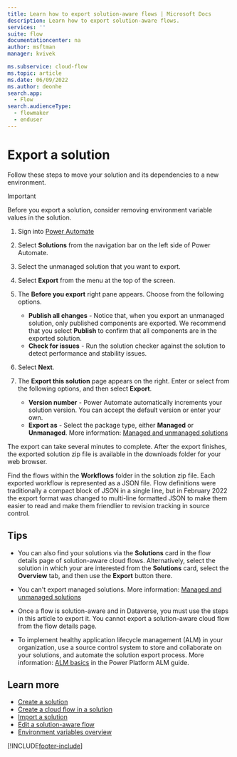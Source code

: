 ```yaml
---
title: Learn how to export solution-aware flows | Microsoft Docs
description: Learn how to export solution-aware flows.
services: ''
suite: flow
documentationcenter: na
author: msftman
manager: kvivek

ms.subservice: cloud-flow
ms.topic: article
ms.date: 06/09/2022
ms.author: deonhe
search.app: 
  - Flow
search.audienceType: 
  - flowmaker
  - enduser
---
```


# Export a solution

Follow these steps to move your solution and its dependencies to a new environment.

>[!IMPORTANT]
>Before you export a solution, consider removing environment variable values in the solution.

1. Sign into [Power Automate](https://powerautomate.com.)

1. Select **Solutions** from the navigation bar on the left side of Power Automate.

1. Select the unmanaged solution that you want to export.

1. Select **Export** from the menu at the top of the screen.

1. The **Before you export** right pane appears. Choose from the following options.
    - **Publish all changes** - Notice that, when you export an unmanaged solution, only published components are exported. We recommend that you select **Publish** to confirm that all components are in the exported solution.
    - **Check for issues** - Run the solution checker against the solution to detect performance and stability issues.

1. Select **Next**.

1. The **Export this solution** page appears on the right. Enter or select from the following options, and then select **Export**.  
    - **Version number** - Power Automate automatically increments your solution version. You can accept the default version or enter your own.
    - **Export as** - Select the package type, either **Managed** or **Unmanaged**. More information: [Managed and unmanaged solutions](/power-platform/alm/solution-concepts-alm#managed-and-unmanaged-solutions)

The export can take several minutes to complete. After the export finishes, the exported solution zip file is available in the downloads folder for your web browser.

Find the flows within the **Workflows** folder in the solution zip file. Each exported workflow is represented as a JSON file. Flow definitions were traditionally a compact block of JSON in a single line, but in February 2022 the export format was changed to multi-line formatted JSON to make them easier to read and make them friendlier to revision tracking in source control.

## Tips

- You can also find your solutions via the **Solutions** card in the flow details page of solution-aware cloud flows. Alternatively, select the solution in which your are interested from the **Solutions** card, select the **Overview** tab, and then use the **Export** button there.

- You can't export managed solutions. More information: [Managed and unmanaged solutions](/power-platform/alm/solution-concepts-alm#managed-and-unmanaged-solutions)

- Once a flow is solution-aware and in Dataverse, you must use the steps in this article to export it. You cannot export a solution-aware cloud flow from the flow details page.

- To implement healthy application lifecycle management (ALM) in your organization, use a source control system to store and collaborate on your solutions, and automate the solution export process. More information: [ALM basics](/power-platform/alm/basics-alm) in the Power Platform ALM guide.

## Learn more

- [Create a solution](./overview-solution-flows.md)
- [Create a cloud flow in a solution](./create-flow-solution.md)
- [Import a solution](./import-flow-solution.md)
- [Edit a solution-aware flow](./edit-solution-aware-flow.md)
- [Environment variables overview](/powerapps/maker/data-platform/environmentvariables)

[!INCLUDE[footer-include](includes/footer-banner.md)]
